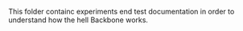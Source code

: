 This folder containc experiments end test documentation in order to understand how the hell Backbone works.
